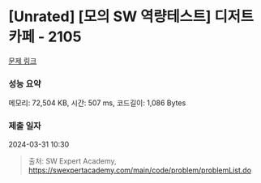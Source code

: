 # [Unrated] [모의 SW 역량테스트] 디저트 카페 - 2105 

[문제 링크](https://swexpertacademy.com/main/code/problem/problemDetail.do?contestProbId=AV5VwAr6APYDFAWu) 

### 성능 요약

메모리: 72,504 KB, 시간: 507 ms, 코드길이: 1,086 Bytes

### 제출 일자

2024-03-31 10:30



> 출처: SW Expert Academy, https://swexpertacademy.com/main/code/problem/problemList.do